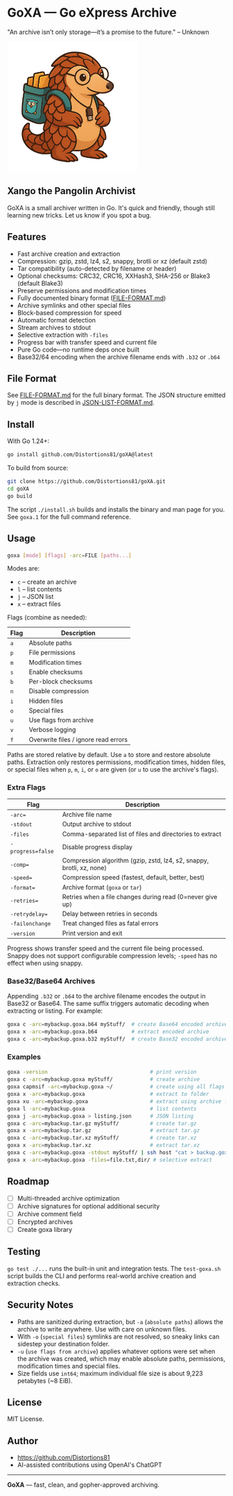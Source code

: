 # GoXA — Go eXpress Archive
"An archive isn’t only storage—it’s a promise to the future." – Unknown

<img src="https://github.com/Distortions81/goXA/blob/main/Xango.png?raw=true" alt="Xango the Archivist" width="300"/>

## Xango the Pangolin Archivist
GoXA is a small archiver written in Go. It's quick and friendly, though still learning new tricks. Let us know if you spot a bug.

## Features

- Fast archive creation and extraction
- Compression: gzip, zstd, lz4, s2, snappy, brotli or xz (default zstd)
- Tar compatibility (auto-detected by filename or header)
- Optional checksums: CRC32, CRC16, XXHash3, SHA-256 or Blake3 (default Blake3)
- Preserve permissions and modification times
- Fully documented binary format ([FILE-FORMAT.md](FILE-FORMAT.md))
- Archive symlinks and other special files
- Block-based compression for speed
- Automatic format detection
- Stream archives to stdout
- Selective extraction with `-files`
- Progress bar with transfer speed and current file
- Pure Go code—no runtime deps once built
- Base32/64 encoding when the archive filename ends with `.b32` or `.b64`

## File Format

See [FILE-FORMAT.md](FILE-FORMAT.md) for the full binary format.
The JSON structure emitted by `j` mode is described in
[JSON-LIST-FORMAT.md](JSON-LIST-FORMAT.md).

## Install

With Go 1.24+:
```bash
go install github.com/Distortions81/goXA@latest
```

To build from source:
```bash
git clone https://github.com/Distortions81/goXA.git
cd goXA
go build
```

The script `./install.sh` builds and installs the binary and man page for you.
See `goxa.1` for the full command reference.

## Usage

```bash
goxa [mode] [flags] -arc=FILE [paths...]
```

Modes are:

* `c` – create an archive
* `l` – list contents
* `j` – JSON list
* `x` – extract files

Flags (combine as needed):

| Flag | Description |
|------|-------------|
| `a` | Absolute paths |
| `p` | File permissions |
| `m` | Modification times |
| `s` | Enable checksums |
| `b` | Per-block checksums |
| `n` | Disable compression |
| `i` | Hidden files |
| `o` | Special files |
| `u` | Use flags from archive |
| `v` | Verbose logging |
| `f` | Overwrite files / ignore read errors |

Paths are stored relative by default. Use `a` to store and restore absolute paths. Extraction only restores permissions, modification times, hidden files, or special files when `p`, `m`, `i`, or `o` are given (or `u` to use the archive's flags).

### Extra Flags

| Flag | Description |
|------|-------------|
| `-arc=` | Archive file name |
| `-stdout` | Output archive to stdout |
| `-files` | Comma-separated list of files and directories to extract |
| `-progress=false` | Disable progress display |
| `-comp=` | Compression algorithm (gzip, zstd, lz4, s2, snappy, brotli, xz, none) |
| `-speed=` | Compression speed (fastest, default, better, best) |
| `-format=` | Archive format (`goxa` or `tar`) |
| `-retries=` | Retries when a file changes during read (0=never give up) |
| `-retrydelay=` | Delay between retries in seconds |
| `-failonchange` | Treat changed files as fatal errors |
| `-version` | Print version and exit |

Progress shows transfer speed and the current file being processed.
Snappy does not support configurable compression levels; `-speed` has no effect when using snappy.

### Base32/Base64 Archives

Appending `.b32` or `.b64` to the archive filename encodes the output in Base32
or Base64. The same suffix triggers automatic decoding when extracting or
listing. For example:

```bash
goxa c -arc=mybackup.goxa.b64 myStuff/  # create Base64 encoded archive
goxa x -arc=mybackup.goxa.b64           # extract encoded archive
goxa c -arc=mybackup.goxa.b32 myStuff/  # create Base32 encoded archive
```

### Examples

```bash
goxa -version                                 # print version
goxa c -arc=mybackup.goxa myStuff/            # create archive
goxa capmsif -arc=mybackup.goxa ~/            # create using all flags
goxa x -arc=mybackup.goxa                     # extract to folder
goxa xu -arc=mybackup.goxa                    # extract using archive flags
goxa l -arc=mybackup.goxa                     # list contents
goxa j -arc=mybackup.goxa > listing.json      # JSON listing
goxa c -arc=mybackup.tar.gz myStuff/          # create tar.gz
goxa x -arc=mybackup.tar.gz                   # extract tar.gz
goxa c -arc=mybackup.tar.xz myStuff/          # create tar.xz
goxa x -arc=mybackup.tar.xz                   # extract tar.xz
goxa c -arc=mybackup.goxa -stdout myStuff/ | ssh host "cat > backup.goxa"  # stream over SSH
goxa x -arc=mybackup.goxa -files=file.txt,dir/ # selective extract
```

## Roadmap

- [ ] Multi-threaded archive optimization
- [ ] Archive signatures for optional additional security
- [ ] Archive comment field
- [ ] Encrypted archives
- [ ] Create goxa library

## Testing

`go test ./...` runs the built-in unit and integration tests. The
`test-goxa.sh` script builds the CLI and performs real-world archive
creation and extraction checks.

## Security Notes

- Paths are sanitized during extraction, but `-a` (`absolute paths`) allows the archive to write anywhere. Use with care on unknown files.
- With `-o` (`special files`) symlinks are not resolved, so sneaky links can sidestep your destination folder.
 - `-u` (`use flags from archive`) applies whatever options were set when the archive was created, which may enable absolute paths, permissions, modification times and special files.
- Size fields use `int64`; maximum individual file size is about 9,223 petabytes (~8&nbsp;EiB).

## License

MIT License.

## Author

- https://github.com/Distortions81
- AI-assisted contributions using OpenAI's ChatGPT

---

**GoXA** — fast, clean, and gopher-approved archiving.
